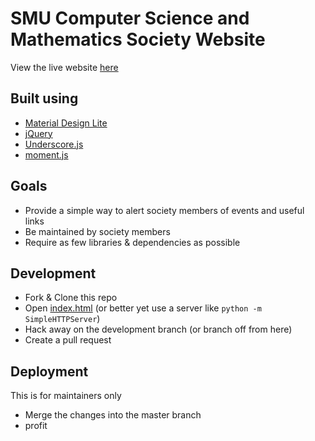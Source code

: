 # SMU Computer Science and Mathematics Society Website
View the live website [here](http://smucsm.github.io/)

## Built using
- [Material Design Lite](https://github.com/google/material-design-lite)
- [jQuery](https://jquery.com/)
- [Underscore.js](http://underscorejs.org/)
- [moment.js](http://momentjs.com/)

## Goals
- Provide a simple way to alert society members of events and useful links
- Be maintained by society members
- Require as few libraries & dependencies as possible

## Development
- Fork & Clone this repo
- Open [index.html](index.html) (or better yet use a server like `python -m SimpleHTTPServer`)
- Hack away on the development branch (or branch off from here)
- Create a pull request

## Deployment
This is for maintainers only
- Merge the changes into the master branch
- profit
